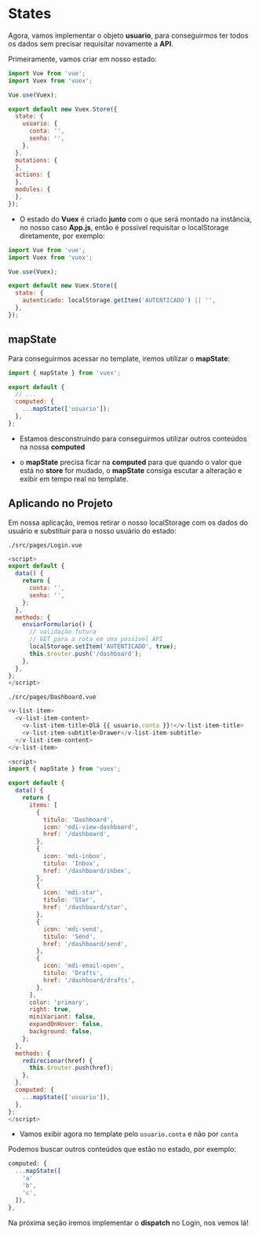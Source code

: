 # States

Agora, vamos implementar o objeto **usuario**, para conseguirmos ter todos os dados sem precisar requisitar novamente a **API**.

Primeiramente, vamos criar em nosso estado:

```js
import Vue from 'vue';
import Vuex from 'vuex';

Vue.use(Vuex);

export default new Vuex.Store({
  state: {
    usuario: {
      conta: '',
      senha: '',
    },
  },
  mutations: {
  },
  actions: {
  },
  modules: {
  },
});
```

* O estado do **Vuex** é criado **junto** com o que será montado na instância, no nosso caso **App.js**, então é possivel requisitar o localStorage diretamente, por exemplo:

```js
import Vue from 'vue';
import Vuex from 'vuex';

Vue.use(Vuex);

export default new Vuex.Store({
  state: {
    autenticado: localStorage.getItem('AUTENTICADO') || '',
  },
});
```

## mapState

Para conseguirmos acessar no template, iremos utilizar o **mapState**:

```js
import { mapState } from 'vuex';

export default {
  // ...
  computed: {
    ...mapState(['usuario']);
  },
};
```

* Estamos desconstruindo para conseguirmos utilizar outros conteúdos na nossa **computed**

* o **mapState** precisa ficar na **computed** para que quando o valor que está no **store** for mudado, o **mapState** consiga escutar a alteração e exibir em tempo real no template.

## Aplicando no Projeto

Em nossa aplicação, iremos retirar o nosso localStorage com os dados do usuário e substituir para o nosso usuário do estado:

`./src/pages/Login.vue`

```js
<script>
export default {
  data() {
    return {
      conta: '',
      senha: '',
    };
  },
  methods: {
    enviarFormulario() {
      // validação futura
      // GET para a rota em uma possível API
      localStorage.setItem('AUTENTICADO', true);
      this.$router.push('/dashboard');
    },
  },
};
</script>
```

`./src/pages/Dashboard.vue`

```js
<v-list-item>
  <v-list-item-content>
    <v-list-item-title>Olá {{ usuario.conta }}!</v-list-item-title>
    <v-list-item-subtitle>Drawer</v-list-item-subtitle>
  </v-list-item-content>
</v-list-item>

<script>
import { mapState } from 'vuex';

export default {
  data() {
    return {
      items: [
        {
          titulo: 'Dashboard',
          icon: 'mdi-view-dashboard',
          href: '/dashboard',
        },
        {
          icon: 'mdi-inbox',
          titulo: 'Inbox',
          href: '/dashboard/inbox',
        },
        {
          icon: 'mdi-star',
          titulo: 'Star',
          href: '/dashboard/star',
        },
        {
          icon: 'mdi-send',
          titulo: 'Send',
          href: '/dashboard/send',
        },
        {
          icon: 'mdi-email-open',
          titulo: 'Drafts',
          href: '/dashboard/drafts',
        },
      ],
      color: 'primary',
      right: true,
      miniVariant: false,
      expandOnHover: false,
      background: false,
    };
  },
  methods: {
    redirecionar(href) {
      this.$router.push(href);
    },
  },
  computed: {
    ...mapState(['usuario']),
  },
};
</script>
```

* Vamos exibir agora no template pelo `usuario.conta` e não por `conta`

Podemos buscar outros conteúdos que estão no estado, por exemplo:

```js
computed: {
  ...mapState([
    'a'
    'b',
    'c',
  ]),
},
```

Na próxima seção iremos implementar o **dispatch** no Login, nos vemos lá!


